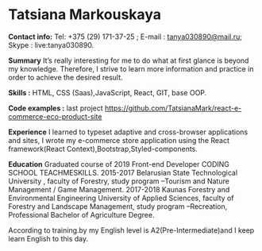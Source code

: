 # **Tatsiana Markouskaya**

**Contact info:**
 Tel: +375 (29) 171-37-25 ; E-mail : tanya030890@mail.ru; Skype : live:tanya030890.
 
**Summary** 
It’s really interesting for me to do what at first glance is beyond my knowledge.  Therefore, I strive to learn more information and practice in order to achieve the desired result.

 **Skills :** HTML, CSS (Saas),JavaScript, React, GIT, base OOP.
 
 **Code examples :** last project https://github.com/TatsianaMark/react-e-commerce-eco-product-site
 
**Experience** 
 I learned to typeset adaptive and cross-browser applications and sites, I wrote my e-commerce store application using the React framework(React Context),Bootstrap,Styled-components.
 
**Education**
Graduated course of 2019 Front-end Developer CODING SCHOOL TEACHMESKILLS.
2015-2017 Belarusian State Technological University , faculty of Forestry, study program –Tourism and Nature Management / Game Management.
2017-2018   Kaunas Forestry and Environmental Engineering University of Applied Sciences, faculty of Forestry and Landscape Management, study program –Recreation, Professional Bachelor of Agriculture Degree.

According to training.by my English level is A2(Pre-Intermediate)and I keep learn English to this day.



